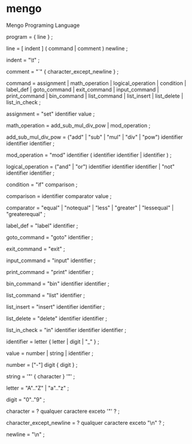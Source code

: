 # mengo
Mengo Programing Language

program        = { line } ;

line           = [ indent ] ( command | comment ) newline ;

indent         = "\t" ;

comment        = "`" { character_except_newline } ;

command        = assignment
               | math_operation
               | logical_operation
               | condition
               | label_def
               | goto_command
               | exit_command
               | input_command
               | print_command
               | bin_command
               | list_command
               | list_insert
               | list_delete
               | list_in_check ;

assignment     = "set" identifier value ;

math_operation = add_sub_mul_div_pow
               | mod_operation ;

add_sub_mul_div_pow = ("add" | "sub" | "mul" | "div" | "pow") identifier identifier identifier ;

mod_operation = "mod" identifier ( identifier identifier | identifier ) ;


logical_operation = ("and" | "or") identifier identifier identifier
                  | "not" identifier identifier ;

condition      = "if" comparison ;

comparison     = identifier comparator value ;

comparator     = "equal" 
               | "notequal" 
               | "less" 
               | "greater" 
               | "lessequal" 
               | "greaterequal" ;

label_def      = "label" identifier ;

goto_command   = "goto" identifier ;

exit_command   = "exit" ;

input_command  = "input" identifier ;

print_command  = "print" identifier ;

bin_command    = "bin" identifier identifier ;

list_command   = "list" identifier ;

list_insert    = "insert" identifier identifier ;

list_delete    = "delete" identifier identifier ;

list_in_check  = "in" identifier identifier identifier ;

identifier     = letter { letter | digit | "_" } ;

value          = number | string | identifier ;

number         = ["-"] digit { digit } ;

string         = '"' { character } '"' ;

letter         = "A".."Z" | "a".."z" ;

digit          = "0".."9" ;

character      = ? qualquer caractere exceto '"' ? ;

character_except_newline = ? qualquer caractere exceto "\n" ? ;

newline        = "\n" ;
